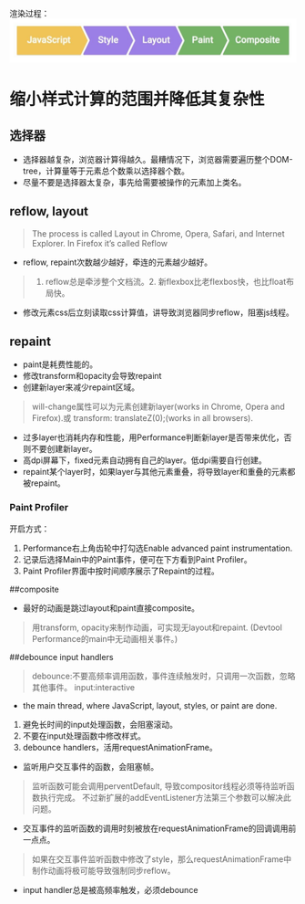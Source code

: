渲染过程：
![rendering][rendering]

[rendering]: ./frame-full.jpg "渲染过程"
# 缩小样式计算的范围并降低其复杂性
## 选择器
- 选择器越复杂，浏览器计算得越久。最糟情况下，浏览器需要遍历整个DOM-tree，计算量等于元素总个数乘以选择器个数。 
- 尽量不要是选择器太复杂，事先给需要被操作的元素加上类名。
## reflow, layout
>  The process is called Layout in Chrome, Opera, Safari, and Internet Explorer. In Firefox it’s called Reflow
- reflow, repaint次数越少越好，牵连的元素越少越好。
> 1. reflow总是牵涉整个文档流。2. 新flexbox比老flexbos快，也比float布局快。
- 修改元素css后立刻读取css计算值，讲导致浏览器同步reflow，阻塞js线程。

## repaint
- paint是耗费性能的。
- 修改transform和opacity会导致repaint
- 创建新layer来减少repaint区域。
> will-change属性可以为元素创建新layer(works in Chrome, Opera and Firefox).或 transform: translateZ(0);(works in all browsers).
- 过多layer也消耗内存和性能，用Performance判断新layer是否带来优化，否则不要创建新layer。
- 高dpi屏幕下，fixed元素自动拥有自己的layer。低dpi需要自行创建。
- repaint某个layer时，如果layer与其他元素重叠，将导致layer和重叠的元素都被repaint。
### Paint Profiler
开启方式：
1. Performance右上角齿轮中打勾选Enable advanced paint instrumentation.
2. 记录后选择Main中的Paint事件，便可在下方看到Paint Profiler。
3. Paint Profiler界面中按时间顺序展示了Repaint的过程。

##composite
- 最好的动画是跳过layout和paint直接composite。
> 用transform, opacity来制作动画，可实现无layout和repaint. (Devtool Performance的main中无动画相关事件。)

##debounce input handlers
> debounce:不要高频率调用函数，事件连续触发时，只调用一次函数，忽略其他事件。
input:interactive
- the main thread, where JavaScript, layout, styles, or paint are done.
1. 避免长时间的input处理函数，会阻塞滚动。
2. 不要在input处理函数中修改样式。
3. debounce handlers，活用requestAnimationFrame。

- 监听用户交互事件的函数，会阻塞帧。
> 监听函数可能会调用perventDefault, 导致compositor线程必须等待监听函数执行完成。
不过新扩展的addEventListener方法第三个参数可以解决此问题。
- 交互事件的监听函数的调用时刻被放在requestAnimationFrame的回调调用前一点点。
> 如果在交互事件监听函数中修改了style，那么requestAnimationFrame中制作动画将极可能导致强制同步reflow。
- input handler总是被高频率触发，必须debounce